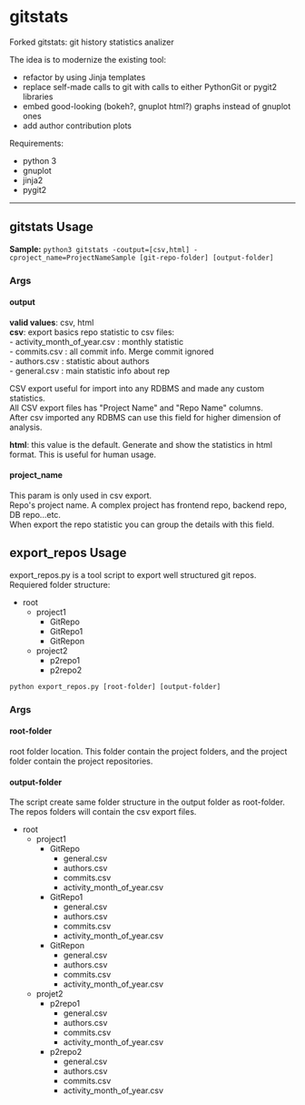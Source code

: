 # gitstats
Forked gitstats: git history statistics analizer

The idea is to modernize the existing tool:
 - refactor by using Jinja templates
 - replace self-made calls to git with calls to either PythonGit or pygit2 libraries
 - embed good-looking (bokeh?, gnuplot html?) graphs instead of gnuplot ones
 - add author contribution plots
 
 Requirements:
 - python 3
 - gnuplot
 - jinja2
 - pygit2
___
## gitstats Usage
**Sample:**
`python3 gitstats -coutput=[csv,html] -cproject_name=ProjectNameSample [git-repo-folder] [output-folder]`

### Args
#### output
**valid values**: csv, html  
**csv**: export basics repo statistic to csv files:  
    - activity_month_of_year.csv : monthly statistic  
    - commits.csv : all commit info. Merge commit ignored  
    - authors.csv : statistic about authors  
    - general.csv : main statistic info about rep  
      
CSV export useful for import into any RDBMS and made any custom statistics.  
All CSV export files has "Project Name" and "Repo Name" columns.  
After csv imported any RDBMS can use this field for higher dimension of analysis.

**html**: this value is the default. Generate and show the statistics in html format. This is useful for human usage.
#### project_name
This param is only used in csv export.  
Repo's project name. A complex project has frontend repo, backend repo, DB repo...etc.  
When export the repo statistic you can group the details with this field.   

## export_repos Usage
export_repos.py is a tool script to export well structured git repos.  
Requiered folder structure:  

* root  
  * project1  
    * GitRepo  
    * GitRepo1  
    * GitRepon  
  * project2  
    * p2repo1  
    * p2repo2  

`python export_repos.py [root-folder] [output-folder]`

### Args
#### root-folder
root folder location. This folder contain the project folders, and the project folder contain the project repositories.

#### output-folder
The script create same folder structure in the output folder as root-folder.  
The repos folders will contain the csv export files.

* root  
  * project1  
    * GitRepo  
      * general.csv
      * authors.csv
      * commits.csv
      * activity_month_of_year.csv
    * GitRepo1  
      * general.csv
      * authors.csv
      * commits.csv
      * activity_month_of_year.csv
    * GitRepon  
      * general.csv
      * authors.csv
      * commits.csv
      * activity_month_of_year.csv
  * projet2  
    * p2repo1  
      * general.csv
      * authors.csv
      * commits.csv
      * activity_month_of_year.csv
    * p2repo2  
      * general.csv
      * authors.csv
      * commits.csv
      * activity_month_of_year.csv
    